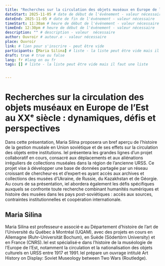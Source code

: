 ```yaml
---
title: "Recherches sur la circulation des objets muséaux en Europe de l’Est au XXᵉ siècle : dynamiques, défis et perspectives"
dateStart: 2025-11-05 # date de début de l'événement - valeur nécessaire
dateEnd: 2025-11-05 # date de fin de l'événement - valeur nécessaire
timeStart: 11:30am # heure de début de l'événement - valeur nécessaire
timeEnd: 12:30pm # heure de début de l'événement - valeur nécessaire
description: "" # description - valeur  nécessaire
author: Ouvroir # auteur.e - valeur nécessaire
place: Ouvroir
link: # lien pour s'inscrire - peut être vide
participants: [Maria Silina] # liste - la liste peut être vide mais il faut une liste
draft: true # true ou false
lang: fr #lang en ou fr
tags: [] # liste - la liste peut être vide mais il faut une liste


---
```


# Recherches sur la circulation des objets muséaux en Europe de l’Est au XXᵉ siècle : dynamiques, défis et perspectives

Dans cette présentation, Maria Silina proposera un bref aperçu de l’histoire de la gestion muséale en Union soviétique et de ses effets sur la circulation des objets entre institutions. Iel présentera les grandes lignes d’un projet collaboratif en cours, consacré aux déplacements et aux aliénations irréguliers de collections muséales dans la région de l’ancienne URSS. Ce projet vise à développer une base  de données partagée par un réseau croissant de chercheur·es et d’expert·es ayant accès aux archives et collections des musées d’Ukraine, de Russie, du Kazakhstan et de Géorgie. Au cours de sa présentation, iel abordera également les défis spécifiques auxquels se confronte toute recherche combinant humanités numériques et histoire des musées dans les pays post-soviétiques : accès aux sources, contraintes institutionnelles et coopération  internationale.

## Maria Silina

Maria Silina est professeur·e associé·e au Département d’histoire de  l’art de l’Université du Québec à Montréal (UQAM), avec des projets en cours en Allemagne (Ruhr-Universität Bochum), en Suède (Södertörn University) et en France (CNRS). Iel est spécialisé·e dans l’histoire de la muséologie de l’Europe de l’Est, notamment la  circulation et la nationalisation des objets culturels en URSS entre  1917 et 1991. Iel prépare un ouvrage intitulé Art History on Display:  Soviet Museology between Two Wars (Routledge).
